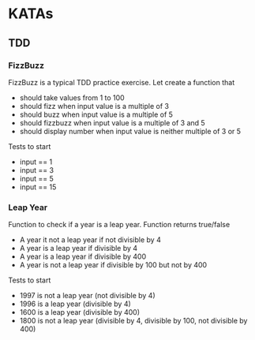 # KATAs

## TDD 

### FizzBuzz 

FizzBuzz is a typical TDD practice exercise. Let create a function that
- should take values from  1 to 100
- should fizz when input value is a multiple of 3
- should buzz when input value is a multiple of 5
- should fizzbuzz when input value is a multiple of 3 and 5
- should display number when input value is neither multiple of 3 or 5

Tests to start
- input == 1
- input == 3
- input == 5
- input == 15 

### Leap Year

Function to check if a year is a leap year. Function returns true/false
- A year it not a leap year if not divisible by 4
- A year is a leap year if divisible by 4
- A year is a leap year if divisible by 400
- A year is not a leap year if divisible by 100 but not by 400

Tests to start
- 1997 is not a leap year (not divisible by 4)
- 1996 is a leap year (divisible by 4)
- 1600 is a leap year (divisible by 400)
- 1800 is not a leap year (divisible by 4, divisible by 100, not divisible by 400)

